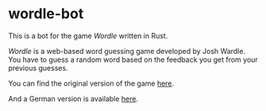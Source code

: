 # wordle-bot
This is a bot for the game *Wordle* written in Rust.

*Wordle* is a web-based word guessing game developed by Josh Wardle.
You have to guess a random word based on the feedback you get from your previous guesses.

You can find the original version of the game [here](https://www.nytimes.com/games/wordle/index.html).

And a German version is available [here](https://6mal5.com/).
